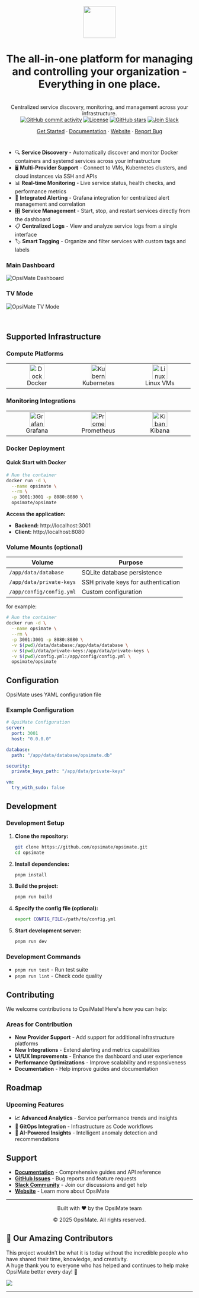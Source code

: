 <div align="center">
    <img src="apps/client/images/logo.png" width="86">
</div>

<h1 align="center">The all-in-one platform for managing and controlling your organization - Everything in one place.</h1>

</br>

<div align="center">
Centralized service discovery, monitoring, and management across your infrastructure.
</br>
</div>

<div align="center">
    <a href="https://github.com/OpsiMate/OpsiMate/commits/main">
      <img alt="GitHub commit activity" src="https://img.shields.io/github/commit-activity/m/OpsiMate/OpsiMate"/></a>
    <a href="https://github.com/OpsiMate/OpsiMate/blob/main/LICENSE">
      <img alt="License" src="https://img.shields.io/github/license/OpsiMate/OpsiMate"/></a>
    <a href="https://github.com/OpsiMate/OpsiMate/stargazers">
      <img alt="GitHub stars" src="https://img.shields.io/github/stars/OpsiMate/OpsiMate?style=social"/></a>
<a href="https://join.slack.com/t/opsimate/shared_invite/zt-39bq3x6et-NrVCZzH7xuBGIXmOjJM7gA">
  <img alt="Join Slack" src="https://img.shields.io/badge/Slack-Join%20Chat-4A154B?logo=slack&logoColor=white"/>
</a>
</div>

<p align="center">
    <a href="https://opsimate.vercel.app/getting-started/deploy">Get Started</a>
    ·
    <a href="https://opsimate.vercel.app/">Documentation</a>
    ·
    <a href="https://www.opsimate.com/">Website</a>
    ·
    <a href="https://github.com/OpsiMate/OpsiMate/issues/new?assignees=&labels=bug&template=bug_report.md&title=">Report Bug</a>
</p>

<h1 align="center"></h1>

- 🔍 **Service Discovery** - Automatically discover and monitor Docker containers and systemd services across your infrastructure
- 🖥️ **Multi-Provider Support** - Connect to VMs, Kubernetes clusters, and cloud instances via SSH and APIs
- 📊 **Real-time Monitoring** - Live service status, health checks, and performance metrics
- 🚨 **Integrated Alerting** - Grafana integration for centralized alert management and correlation
- 🎛️ **Service Management** - Start, stop, and restart services directly from the dashboard
- 📋 **Centralized Logs** - View and analyze service logs from a single interface
- 🏷️ **Smart Tagging** - Organize and filter services with custom tags and labels

### Main Dashboard

![OpsiMate Dashboard](assets/images/dashboard.png)

### TV Mode

![OpsiMate TV Mode](assets/images/tv-mode.png)

</br>

## Supported Infrastructure

### Compute Platforms

<table>
<tr>
    <td align="center" width="150">
        <img width="40" src="https://cdn.jsdelivr.net/gh/devicons/devicon/icons/docker/docker-original.svg" alt="Docker"/><br/>
        Docker
    </td>
    <td align="center" width="150">
        <img width="40" src="https://cdn.jsdelivr.net/gh/devicons/devicon/icons/kubernetes/kubernetes-plain.svg" alt="Kubernetes"/><br/>
        Kubernetes
    </td>
    <td align="center" width="150">
        <img width="40" src="https://cdn.jsdelivr.net/gh/devicons/devicon/icons/linux/linux-original.svg" alt="Linux VMs"/><br/>
        Linux VMs
    </td>
</tr>
</table>

### Monitoring Integrations

<table>
<tr>
    <td align="center" width="150">
        <img width="40" src="https://cdn.jsdelivr.net/gh/devicons/devicon/icons/grafana/grafana-original.svg" alt="Grafana"/><br/>
        Grafana
    </td>
    <td align="center" width="150">
        <img width="40" src="https://avatars.githubusercontent.com/u/3380462?s=200&v=4" alt="Prometheus"/><br/>
        Prometheus
    </td>
    <td align="center" width="150">
        <img width="40" src="https://avatars.githubusercontent.com/u/6764390?v=4" alt="Kibana"/><br/>
        Kibana
    </td>
</tr>
</table>


### Docker Deployment

#### Quick Start with Docker

```bash
# Run the container
docker run -d \
  --name opsimate \
  --rm \
  -p 3001:3001 -p 8080:8080 \
  opsimate/opsimate
```
**Access the application:**
   - **Backend:** http://localhost:3001
   - **Client:** http://localhost:8080

### Volume Mounts (optional)

| Volume | Purpose |
|--------|---------|
| `/app/data/database` | SQLite database persistence |
| `/app/data/private-keys` | SSH private keys for authentication |
| `/app/config/config.yml` | Custom configuration |

for example:

```bash
# Run the container
docker run -d \
  --name opsimate \
  --rm \
  -p 3001:3001 -p 8080:8080 \
  -v $(pwd)/data/database:/app/data/database \
  -v $(pwd)/data/private-keys:/app/data/private-keys \
  -v $(pwd)/config.yml:/app/config/config.yml \
  opsimate/opsimate
```

## Configuration

OpsiMate uses YAML configuration file



### Example Configuration

```yaml
# OpsiMate Configuration
server:
  port: 3001
  host: "0.0.0.0"

database:
  path: "/app/data/database/opsimate.db"

security:
  private_keys_path: "/app/data/private-keys"

vm:
  try_with_sudo: false
```

## Development

### Development Setup

1. **Clone the repository:**
   ```bash
   git clone https://github.com/opsimate/opsimate.git
   cd opsimate
   ```

2. **Install dependencies:**
   ```bash
   pnpm install
   ```

3. **Build the project:**
   ```bash
   pnpm run build
   ```
4. **Specify the config file (optional):**
   ```bash
   export CONFIG_FILE=/path/to/config.yml
   ```
5. **Start development server:**
   ```bash
   pnpm run dev
   ```

### Development Commands

- `pnpm run test` - Run test suite
- `pnpm run lint` - Check code quality


## Contributing

We welcome contributions to OpsiMate! Here's how you can help:

### Areas for Contribution

- **New Provider Support** - Add support for additional infrastructure platforms
- **New Integrations** - Extend alerting and metrics capabilities
- **UI/UX Improvements** - Enhance the dashboard and user experience
- **Performance Optimizations** - Improve scalability and responsiveness
- **Documentation** - Help improve guides and documentation

## Roadmap

### Upcoming Features

- **📈 Advanced Analytics** - Service performance trends and insights
- **🔄 GitOps Integration** - Infrastructure as Code workflows
- **🤖 AI-Powered Insights** - Intelligent anomaly detection and recommendations


## Support

- **[Documentation](https://opsimate.vercel.app/)** - Comprehensive guides and API reference
- **[GitHub Issues](https://github.com/opsimate/opsimate/issues)** - Bug reports and feature requests
- **[Slack Community](https://join.slack.com/t/opsimate/shared_invite/zt-39bq3x6et-NrVCZzH7xuBGIXmOjJM7gA)** - Join our discussions and get help
- **[Website](https://www.opsimate.com/)** - Learn more about OpsiMate

---

<div align="center">
  <p>Built with ❤️ by the OpsiMate team</p>
  <p>© 2025 OpsiMate. All rights reserved.</p>
</div> 

## 💖 Our Amazing Contributors

This project wouldn’t be what it is today without the incredible people who have shared their time, knowledge, and creativity.  
A huge thank you to everyone who has helped and continues to help make OpsiMate better every day! 🙌

<a href="https://github.com/OpsiMate/OpsiMate/graphs/contributors">
  <img src="https://contrib.rocks/image?repo=OpsiMate/OpsiMate" />
</a>

---
